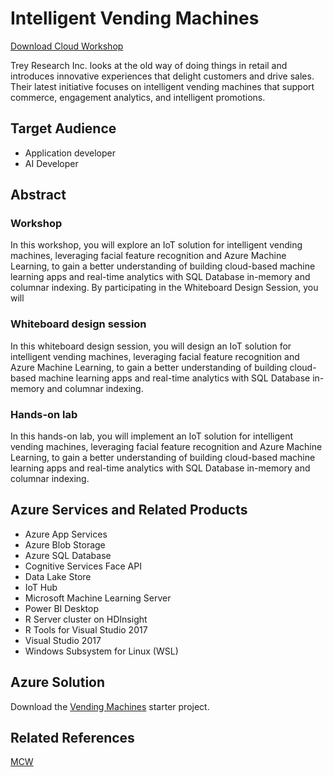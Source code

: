 # Intelligent Vending Machines

[Download Cloud Workshop](https://github.com/Microsoft/MCW-Intelligent-Vending-Machines/archive/master.zip)

Trey Research Inc. looks at the old way of doing things in retail and introduces innovative experiences that delight customers and drive sales. Their latest initiative focuses on intelligent vending machines that support commerce, engagement analytics, and intelligent promotions.

## Target Audience

* Application developer
* AI Developer

## Abstract

### Workshop

In this workshop, you will explore an IoT solution for intelligent vending machines, leveraging facial feature recognition and Azure Machine Learning, to gain a better understanding of building cloud-based machine learning apps and real-time analytics with SQL Database in-memory and columnar indexing. By participating in the Whiteboard Design Session, you will 

### Whiteboard design session

In this whiteboard design session, you will design an IoT solution for intelligent vending machines, leveraging facial feature recognition and Azure Machine Learning, to gain a better understanding of building cloud-based machine learning apps and real-time analytics with SQL Database in-memory and columnar indexing.

### Hands-on lab

In this hands-on lab, you will implement an IoT solution for intelligent vending machines, leveraging facial feature recognition and Azure Machine Learning, to gain a better understanding of building cloud-based machine learning apps and real-time analytics with SQL Database in-memory and columnar indexing.

## Azure Services and Related Products

* Azure App Services
* Azure Blob Storage
* Azure SQL Database
* Cognitive Services Face API
* Data Lake Store
* IoT Hub
* Microsoft Machine Learning Server
* Power BI Desktop
* R Server cluster on HDInsight
* R Tools for Visual Studio 2017
* Visual Studio 2017
* Windows Subsystem for Linux (WSL)

## Azure Solution

Download the [Vending Machines](http://bit.ly/2w6t2qz) starter project.

## Related References

[MCW](https://github.com/Microsoft/MCW)